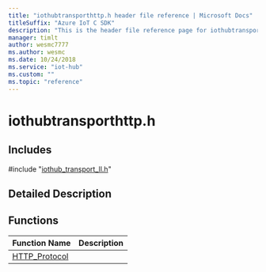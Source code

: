 ```yaml
---                             
title: "iothubtransporthttp.h header file reference | Microsoft Docs" 
titleSuffix: "Azure IoT C SDK"            
description: "This is the header file reference page for iothubtransporthttp.h in the Azure IoT C SDK. This SDK is used with Azure IoT Hub and Azure IoT Hub Device Provisioning Service"            
manager: timlt                 
author: wesmc7777              
ms.author: wesmc               
ms.date: 10/24/2018                    
ms.service: "iot-hub"             
ms.custom: ""                
ms.topic: "reference"        
---                            
```


# iothubtransporthttp.h 

## Includes

\#include "[iothub_transport_ll.h](iothub-transport-ll-h.md)"  

## Detailed Description

## Functions

Function Name                  | Description                                
--------------------------------|---------------------------------------------
[HTTP_Protocol](./iothubtransporthttp-h/http-protocol.md)            | 

